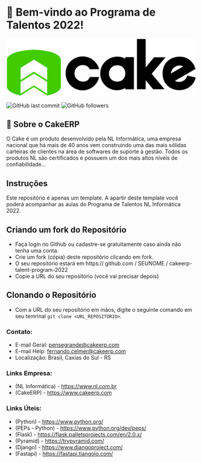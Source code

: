 # 🧁 Bem-vindo ao Programa de Talentos 2022!

<a href ="https://www.cakeerp.com" target="_blank"><img src="docs/logo-cakeerp.png"></a>

![GitHub last commit](https://img.shields.io/github/last-commit/CakeERP/cakeerp-talent-program-2022)
![GitHub followers](https://img.shields.io/github/followers/CakeERP?label=Cake%20ERP&style=social)
## 🚀  Sobre o CakeERP
O Cake é um produto desenvolvido pela NL Informática, uma empresa nacional que há mais de 40 anos vem construindo uma das mais sólidas carteiras de clientes na área de softwares de suporte à gestão. Todos os produtos NL são certificados e possuem um dos mais altos níveis de confiabilidade...
<br>

## Instruções

Este repositório é apenas um template. A apartir deste template você poderá acompanhar as aulas
do Programa de Talentos NL Informática 2022.

## Criando um fork do Repositório

- Faça login no Github ou cadastre-se gratuitamente caso ainda não tenha uma conta.
- Crie um fork (cópia) deste repositório clicando em fork.
- O seu repositório estará em https:// github.com / SEUNOME / cakeerp-talent-program-2022
- Copie a URL do seu repositório (você vai precisar depois)

## Clonando o Repositório
- Com a URL do seu repositório em mãos, digite o seguinte comando em seu temrinal <code>git clone <URL_REPOSITORIO></code>.

### Contato:
- E-mail Geral: pensegrande@cakeerp.com
- E-mail Help: fernando.celmer@cakeerp.com
- Localização: Brasil, Caxias do Sul - RS</b>

### Links Empresa:
- (NL Informática) - https://www.nl.com.br
- (CakeERP) - https://www.cakeerp.com

### Links Úteis:
- (Python) - https://www.python.org/
- (PEPs - Python) - https://www.python.org/dev/peps/
- (Flask) - https://flask.palletsprojects.com/en/2.0.x/
- (Pyramid) - https://trypyramid.com/
- (Django) - https://www.djangoproject.com/
- (Fastapi) - https://fastapi.tiangolo.com/
<p>

